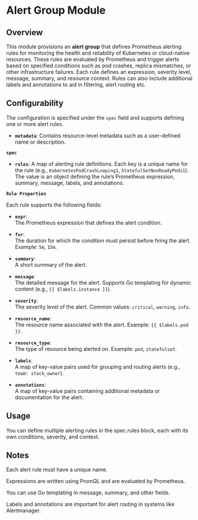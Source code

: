 # Alert Group Module

## Overview

This module provisions an **alert group** that defines Prometheus alerting rules for monitoring the health and reliability of Kubernetes or cloud-native resources. These rules are evaluated by Prometheus and trigger alerts based on specified conditions such as pod crashes, replica mismatches, or other infrastructure failures.
Each rule defines an expression, severity level, message, summary, and resource context. Rules can also include additional labels and annotations to aid in filtering, alert routing etc. 

## Configurability

The configuration is specified under the `spec` field and supports defining one or more alert rules.

- **`metadata`**: 
  Contains resource-level metadata such as a user-defined name or description.

**`spec`**

- **`rules`**:
  A map of alerting rule definitions. Each key is a unique name for the rule (e.g., `KubernetesPodCrashLooping1`, `StatefulSetNonReadyPods1`). The value is an object defining the rule’s Prometheus expression, summary, message, labels, and annotations.

**`Rule Properties`**

Each rule supports the following fields:

- **`expr`**:  
  The Prometheus expression that defines the alert condition.

- **`for`**:  
  The duration for which the condition must persist before firing the alert. Example: `5m`, `15m`.

- **`summary`**:  
  A short summary of the alert.

- **`message`**:  
  The detailed message for the alert. Supports Go templating for dynamic content (e.g., `{{ $labels.instance }}`).

- **`severity`**:  
  The severity level of the alert. Common values: `critical`, `warning`, `info`.

- **`resource_name`**:  
  The resource name associated with the alert. Example: `{{ $labels.pod }}`.

- **`resource_type`**:  
  The type of resource being alerted on. Example: `pod`, `statefulset`.

- **`labels`**:  
  A map of key-value pairs used for grouping and routing alerts (e.g., `team: stack_owner`).

- **`annotations`**:  
  A map of key-value pairs containing additional metadata or documentation for the alert.

## Usage

You can define multiple alerting rules in the spec.rules block, each with its own conditions, severity, and context.

## Notes
Each alert rule must have a unique name.

Expressions are written using PromQL and are evaluated by Prometheus.

You can use Go templating in message, summary, and other fields.

Labels and annotations are important for alert routing in systems like Alertmanager.



